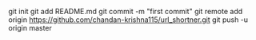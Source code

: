 git init
git add README.md
git commit -m "first commit"
git remote add origin https://github.com/chandan-krishna115/url_shortner.git
git push -u origin master
